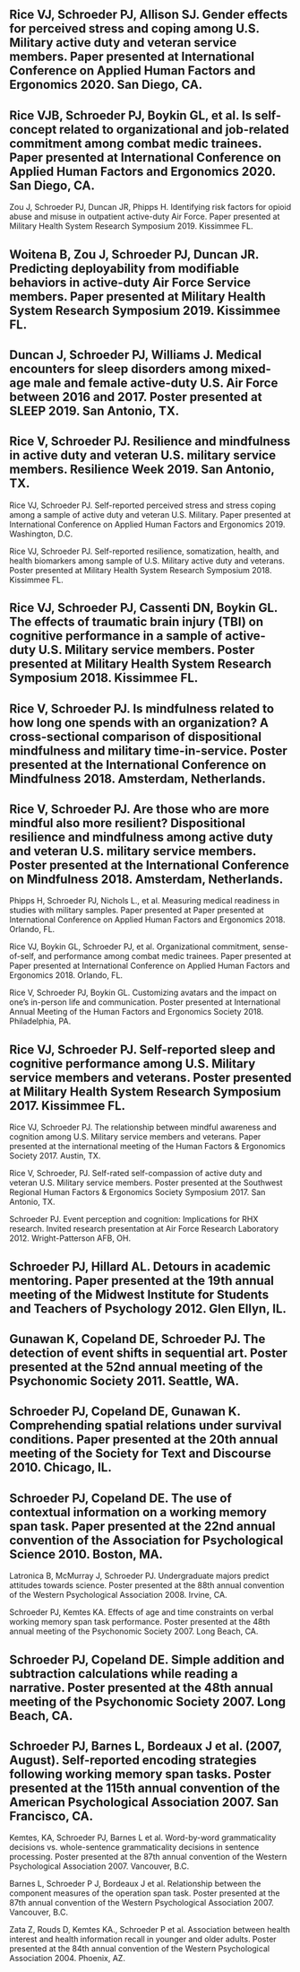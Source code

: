 ## Rice VJ, Schroeder PJ, Allison SJ. Gender effects for perceived stress and coping among U.S. Military active duty and veteran service members. Paper presented at International Conference on Applied Human Factors and Ergonomics 2020. San Diego, CA. 

## Rice VJB, Schroeder PJ, Boykin GL, et al. Is self-concept related to organizational and job-related commitment among combat medic trainees. Paper presented at International Conference on Applied Human Factors and Ergonomics 2020. San Diego, CA. 

Zou J, Schroeder PJ, Duncan JR, Phipps H. Identifying risk factors for opioid abuse and misuse in outpatient active-duty Air Force. Paper presented at Military Health System Research Symposium 2019. Kissimmee FL. 

## Woitena B, Zou J, Schroeder PJ, Duncan JR. Predicting deployability from modifiable behaviors in active-duty Air Force Service members. Paper presented at Military Health System Research Symposium 2019. Kissimmee FL.

## Duncan J, Schroeder PJ, Williams J. Medical encounters for sleep disorders among mixed-age male and female active-duty U.S. Air Force between 2016 and 2017. Poster presented at SLEEP 2019. San Antonio, TX.

## Rice V, Schroeder PJ. Resilience and mindfulness in active duty and veteran U.S. military service members. Resilience Week 2019. San Antonio, TX. 

Rice VJ, Schroeder PJ. Self-reported perceived stress and stress coping among a sample of active duty and veteran U.S. Military. Paper presented at International Conference on Applied Human Factors and Ergonomics 2019. Washington, D.C. 

Rice VJ, Schroeder PJ. Self-reported resilience, somatization, health, and health biomarkers among sample of U.S. Military active duty and veterans. Poster presented at Military Health System Research Symposium 2018. Kissimmee FL.

## Rice VJ, Schroeder PJ, Cassenti DN, Boykin GL. The effects of traumatic brain injury (TBI) on cognitive performance in a sample of active-duty U.S. Military service members. Poster presented at Military Health System Research Symposium 2018. Kissimmee FL.

## Rice V, Schroeder PJ. Is mindfulness related to how long one spends with an organization? A cross-sectional comparison of dispositional mindfulness and military time-in-service. Poster presented at the International Conference on Mindfulness 2018. Amsterdam, Netherlands.

## Rice V, Schroeder PJ. Are those who are more mindful also more resilient? Dispositional resilience and mindfulness among active duty and veteran U.S. military service members. Poster presented at the International Conference on Mindfulness 2018. Amsterdam, Netherlands. 

Phipps H, Schroeder PJ, Nichols L., et al. Measuring medical readiness in studies with military samples. Paper presented at Paper presented at International Conference on Applied Human Factors and Ergonomics 2018. Orlando, FL.

Rice VJ, Boykin GL, Schroeder PJ, et al. Organizational commitment, sense-of-self, and performance among combat medic trainees. Paper presented at Paper presented at International Conference on Applied Human Factors and Ergonomics 2018. Orlando, FL.

Rice V, Schroeder PJ, Boykin GL. Customizing avatars and the impact on one’s in-person life and communication. Poster presented at International Annual Meeting of the Human Factors and Ergonomics Society 2018. Philadelphia, PA. 

## Rice VJ, Schroeder PJ. Self-reported sleep and cognitive performance among U.S. Military service members and veterans. Poster presented at Military Health System Research Symposium 2017. Kissimmee FL.

Rice VJ, Schroeder PJ. The relationship between mindful awareness and cognition among U.S. Military service members and veterans. Paper presented at the international meeting of the Human Factors & Ergonomics Society 2017. Austin, TX. 

Rice V, Schroeder, PJ. Self-rated self-compassion of active duty and veteran U.S. Military service members. Poster presented at the Southwest Regional Human Factors & Ergonomics Society Symposium 2017. San Antonio, TX. 

Schroeder PJ. Event perception and cognition: Implications for RHX research. Invited research presentation at Air Force Research Laboratory 2012. Wright-Patterson AFB, OH. 

## Schroeder PJ, Hillard AL. Detours in academic mentoring. Paper presented at the 19th annual meeting of the Midwest Institute for Students and Teachers of Psychology 2012. Glen Ellyn, IL. 

## Gunawan K, Copeland DE, Schroeder PJ. The detection of event shifts in sequential art. Poster presented at the 52nd annual meeting of the Psychonomic Society 2011. Seattle, WA. 

## Schroeder PJ, Copeland DE, Gunawan K. Comprehending spatial relations under survival conditions. Paper presented at the 20th annual meeting of the Society for Text and Discourse 2010. Chicago, IL. 

## Schroeder PJ, Copeland DE. The use of contextual information on a working memory span task. Paper presented at the 22nd annual convention of the Association for Psychological Science 2010. Boston, MA. 

Latronica B, McMurray J, Schroeder PJ. Undergraduate majors predict attitudes towards science. Poster presented at the 88th annual convention of the Western Psychological Association 2008. Irvine, CA. 

Schroeder PJ, Kemtes KA. Effects of age and time constraints on verbal working memory span task performance. Poster presented at the 48th annual meeting of the Psychonomic Society 2007. Long Beach, CA. 

## Schroeder PJ, Copeland DE. Simple addition and subtraction calculations while reading a narrative. Poster presented at the 48th annual meeting of the Psychonomic Society 2007. Long Beach, CA.

## Schroeder PJ, Barnes L, Bordeaux J et al. (2007, August). Self-reported encoding strategies following working memory span tasks. Poster presented at the 115th annual convention of the American Psychological Association 2007. San Francisco, CA. 

Kemtes, KA, Schroeder PJ, Barnes L et al. Word-by-word grammaticality decisions vs. whole-sentence grammaticality decisions in sentence processing. Poster presented at the 87th annual convention of the Western Psychological Association 2007. Vancouver, B.C. 

Barnes L, Schroeder P J, Bordeaux J et al. Relationship between the component measures of the operation span task. Poster presented at the 87th annual convention of the Western Psychological Association 2007. Vancouver, B.C. 

Zata Z, Rouds D, Kemtes KA., Schroeder P et al. Association between health interest and health information recall in younger and older adults. Poster presented at the 84th annual convention of the Western Psychological Association 2004. Phoenix, AZ.
